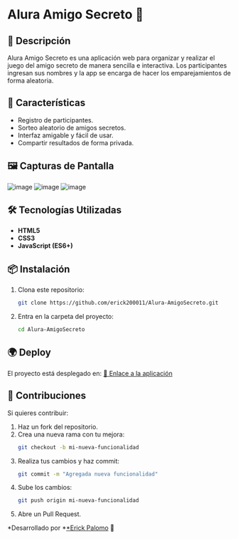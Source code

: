 # Alura Amigo Secreto 🎁



## 📌 Descripción

Alura Amigo Secreto es una aplicación web para organizar y realizar el juego del amigo secreto de manera sencilla e interactiva. Los participantes ingresan sus nombres y la app se encarga de hacer los emparejamientos de forma aleatoria.

## 🚀 Características

- Registro de participantes.
- Sorteo aleatorio de amigos secretos.
- Interfaz amigable y fácil de usar.
- Compartir resultados de forma privada.

## 🖼 Capturas de Pantalla

![image](https://github.com/user-attachments/assets/0c4ec1cf-f960-4f30-aefa-76cd1d8a6ce1)
![image](https://github.com/user-attachments/assets/984898d5-cf14-4d22-963d-00e909a0fb9a)
![image](https://github.com/user-attachments/assets/702bd1a0-1603-4769-9c81-efdcc04b7484)

&#x20;

## 🛠 Tecnologías Utilizadas

- **HTML5**
- **CSS3**
- **JavaScript (ES6+)**

## 📦 Instalación

1. Clona este repositorio:
   ```sh
   git clone https://github.com/erick200011/Alura-AmigoSecreto.git
   ```
2. Entra en la carpeta del proyecto:
   ```sh
   cd Alura-AmigoSecreto
   ```
## 🌍 Deploy

El proyecto está desplegado en: [🔗 Enlace a la aplicación](URL_DE_TU_DEPLOY)

## 👥 Contribuciones

Si quieres contribuir:

1. Haz un fork del repositorio.
2. Crea una nueva rama con tu mejora:
   ```sh
   git checkout -b mi-nueva-funcionalidad
   ```
3. Realiza tus cambios y haz commit:
   ```sh
   git commit -m "Agregada nueva funcionalidad"
   ```
4. Sube los cambios:
   ```sh
   git push origin mi-nueva-funcionalidad
   ```
5. Abre un Pull Request.


*Desarrollado por *[*Erick Palomo](https://github.com/erick200011) 🚀

